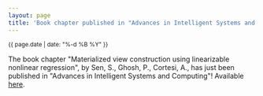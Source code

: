 ```yaml
---
layout: page
title: 'Book chapter published in "Advances in Intelligent Systems and Computing"'
---
```


<small>{{ page.date | date: "%-d %B %Y" }}</small>

The book chapter "Materialized view construction using linearizable nonlinear regression", by Sen, S., Ghosh, P., Cortesi, A., has just been published in "Advances in Intelligent Systems and Computing"! Available [here](https://doi.org/10.1007/978-81-322-2650-5_17).
